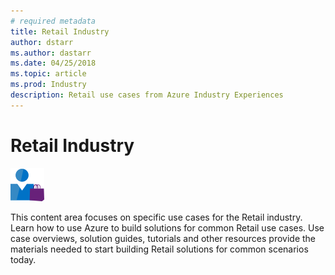 ```yaml
---
# required metadata
title: Retail Industry 
author: dstarr
ms.author: dastarr
ms.date: 04/25/2018
ms.topic: article
ms.prod: Industry
description: Retail use cases from Azure Industry Experiences
---
```

# Retail Industry

![Retail](./assets/index-assets/retailers.png)

This content area focuses on specific use cases for the Retail industry. Learn how to use Azure to build solutions for common Retail use cases. Use case overviews, solution guides, tutorials and other resources provide the materials needed to start building Retail solutions for common scenarios today.